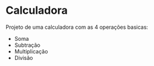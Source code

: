 # Calculadora

Projeto de uma calculadora com as 4 operações basicas:

- Soma
- Subtração
- Multiplicação
- Divisão
